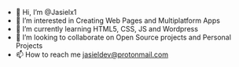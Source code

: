 - 👋 Hi, I’m @Jasielx1
- 👀 I’m interested in Creating Web Pages and Multiplatform Apps
- 🌱 I’m currently learning HTML5, CSS, JS and Wordpress
- 💞️ I’m looking to collaborate on Open Source projects and Personal Projects
- 📫 How to reach me jasieldev@protonmail.com

